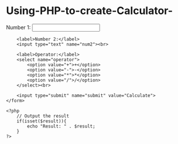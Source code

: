 # Using-PHP-to-create-Calculator-


<?php
    // Check if the form has been submitted
    if(isset($_POST['submit'])){
        // Retrieve the values from the form
        $num1 = $_POST['num1'];
        $num2 = $_POST['num2'];
        $operator = $_POST['operator'];

        // Check which operation to perform
        switch($operator){
            case "+":
                $result = $num1 + $num2;
                break;
            case "-":
                $result = $num1 - $num2;
                break;
            case "*":
                $result = $num1 * $num2;
                break;
            case "/":
                $result = $num1 / $num2;
                break;
            default:
                $result = "Invalid operator";
        }
    }
?>

<!DOCTYPE html>
<html>
<head>
    <title>Calculator</title>
</head>
<body>
    <form method="post" action="">
        <label>Number 1:</label>
        <input type="text" name="num1"><br>

        <label>Number 2:</label>
        <input type="text" name="num2"><br>

        <label>Operator:</label>
        <select name="operator">
            <option value="+">+</option>
            <option value="-">-</option>
            <option value="*">*</option>
            <option value="/">/</option>
        </select><br>

        <input type="submit" name="submit" value="Calculate">
    </form>

    <?php
        // Output the result
        if(isset($result)){
            echo "Result: " . $result;
        }
    ?>
</body>
</html>
